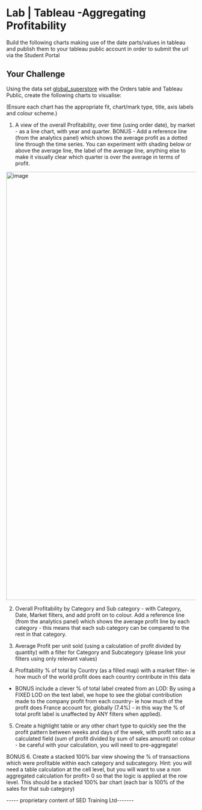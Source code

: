 
# Lab | Tableau -Aggregating Profitability

Build the following charts making use of the date parts/values in tableau and publish them to your tableau public account in order to submit the url via the Student Portal

## Your Challenge

Using the data set [global_superstore](https://github.com/student-IH-labs-and-stuff/BCNDATA0122/blob/main/Labs/Tableau/Global%20Superstore.xlsx) with the Orders table and Tableau Public, create the following charts to visualise:

(Ensure each chart has the appropriate fit, chart/mark type, title, axis labels and colour scheme.)


1. A view of the overall Profitability, over time (using order date), by market - as a line chart, with year and quarter. 
BONUS - Add a reference line (from the analytics panel) which shows the average profit as a dotted line through the time series.  You can experiment with shading below or above the average line, the label of the average line, anything else to make it visually clear which quarter is over the average in terms of profit. 

<img width="1137" alt="image" src="https://user-images.githubusercontent.com/71644535/164491586-a9c56cbb-1dcd-43d9-99b9-05d1d6dec16f.png">

2. Overall Profitability by Category and Sub category - with Category, Date, Market filters, and add profit on to colour. Add a reference line (from the analytics panel) which shows the average profit line by each category - this means that each sub category can be compared to the rest in that category. 


3. Average Profit per unit sold (using a calculation of profit divided by quantity) with a filter for Category and Subcategory (please link your filters using only relevant values)


4. Profitability % of total by Country (as a filled map) with a market filter- ie how much of the world profit does each country contribute in this data
- BONUS include a clever % of total label created from an LOD: By using a FIXED LOD on the text label, we hope to see the global contribution made to the company profit from each country- ie how much of the profit does France account for, globally (7.4%) - in this way the % of total profit label is unaffected by ANY filters when applied). 


5. Create a highlight table or any other chart type to quickly see the the profit pattern between weeks and days of the week, with profit ratio as a calculated field (sum of profit divided by sum of sales amount) on colour - be careful with your calculation, you will need to pre-aggregate! 



BONUS 6. Create a stacked 100% bar view showing the % of transactions which were profitable within each category and subcategory. Hint: you will need a table calculation at the cell level, but you will want to use a non aggregated calculation for profit> 0 so that the logic is applied at the row level. This should be a stacked 100% bar chart (each bar is 100% of the sales for that sub category)


----- proprietary content of SED Training Ltd-------
